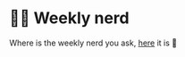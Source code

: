 # 👩‍💻 Weekly nerd
Where is the weekly nerd you ask, [here](https://nlvo.github.io/weekly-nerd-1920/index.html) it is 🚀
